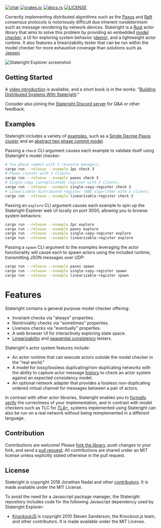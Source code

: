 [![chat](https://img.shields.io/discord/781357978652901386)](https://discord.gg/JbxGSVP4A6)
[![crates.io](https://img.shields.io/crates/v/stateright.svg)](https://crates.io/crates/stateright)
[![docs.rs](https://docs.rs/stateright/badge.svg)](https://docs.rs/stateright)
[![LICENSE](https://img.shields.io/crates/l/stateright.svg)](https://github.com/stateright/stateright/blob/master/LICENSE)

Correctly implementing distributed algorithms such as the
[Paxos](https://en.wikipedia.org/wiki/Paxos_%28computer_science%29) and
[Raft](https://en.wikipedia.org/wiki/Raft_%28computer_science%29) consensus
protocols is notoriously difficult due inherent nondetermism such as message
reordering by network devices. Stateright is a
[Rust](https://www.rust-lang.org/) actor library that aims to solve this
problem by providing an embedded [model
checker](https://en.wikipedia.org/wiki/Model_checking), a UI for exploring
system behavior ([demo](http://demo.stateright.rs:3000/)), and a lightweight
actor runtime. It also features a linearizability tester that can be run within
the model checker for more exhaustive coverage than solutions such as
[Jepsen](https://jepsen.io/).

![Stateright Explorer screenshot](https://raw.githubusercontent.com/stateright/stateright/master/explorer.png)

## Getting Started

A [video
introduction](https://youtube.com/playlist?list=PLUhyBsVvEJjaF1VpNhLRfIA4E7CFPirmz)
is available, and a short book is in the works: "[Building Distributed Systems
With Stateright](https://www.stateright.rs)."

Consider also joining the [Stateright Discord
server](https://discord.gg/JbxGSVP4A6) for Q&A or other feedback.

## Examples

Stateright includes a variety of
[examples](https://github.com/stateright/stateright/tree/master/examples), such
as a [Single Decree Paxos
cluster](https://github.com/stateright/stateright/blob/master/examples/paxos.rs)
and an [abstract two phase commit
model](https://github.com/stateright/stateright/blob/master/examples/2pc.rs).

Passing a `check` CLI argument causes each example to validate itself using
Stateright's model checker:

```sh
# Two phase commit with 3 resource managers.
cargo run --release --example 2pc check 3
# Paxos cluster with 3 clients.
cargo run --release --example paxos check 3
# Single-copy (unreplicated) register with 3 clients.
cargo run --release --example single-copy-register check 3
# Linearizable distributed register (ABD algorithm) with 3 clients.
cargo run --release --example linearizable-register check 3
```

Passing an `explore` CLI argument causes each example to spin up the Stateright
Explorer web UI locally on port 3000, allowing you to browse system behaviors:

```sh
cargo run --release --example 2pc explore
cargo run --release --example paxos explore
cargo run --release --example single-copy-register explore
cargo run --release --example linearizable-register explore
```

Passing a `spawn` CLI argument to the examples leveraging the actor
functionality will cause each to spawn actors using the included runtime,
transmitting JSON messages over UDP:

```sh
cargo run --release --example paxos spawn
cargo run --release --example single-copy-register spawn
cargo run --release --example linearizable-register spawn
```

# Features

Stateright contains a general purpose model checker offering:

- Invariant checks via "always" properties.
- Nontriviality checks via "sometimes" properties.
- Liveness checks via "eventually" properties.
- A web browser UI for interactively exploring state space.
- [Linearizability](https://en.wikipedia.org/wiki/Linearizability)
  and [sequential consistency](https://en.wikipedia.org/wiki/Sequential_consistency)
  testers.

Stateright's actor system features include:

- An actor runtime that can execute actors outside the model checker in the
  "real world."
- A model for lossy/lossless duplicating/non-duplicating networks with the
  ability to capture actor message
  [history](https://lamport.azurewebsites.net/tla/auxiliary/auxiliary.html) to
  check an actor system against an expected consistency model.
- An optional network adapter that provides a lossless non-duplicating ordered
  virtual channel for messages between a pair of actors.

In contrast with other actor libraries, Stateright enables you to [formally
verify](https://en.wikipedia.org/wiki/Formal_verification) the correctness of
your implementation, and in contrast with model checkers such as TLC for
[TLA+](https://lamport.azurewebsites.net/tla/tla.html), systems implemented
using Stateright can also be run on a real network without being reimplemented
in a different language.

## Contribution

Contributions are welcome! Please [fork the
library](https://github.com/stateright/stateright/fork), push changes to your
fork, and send a [pull
request](https://help.github.com/articles/creating-a-pull-request-from-a-fork/).
All contributions are shared under an MIT license unless explicitly stated
otherwise in the pull request.

## License

Stateright is copyright 2018 Jonathan Nadal and other
[contributors](https://github.com/stateright/stateright/graphs/contributors).
It is made available under the MIT License.

To avoid the need for a Javascript package manager, the Stateright repository
includes code for the following Javascript dependency used by Stateright
Explorer:

- [KnockoutJS](https://knockoutjs.com/) is copyright 2010 Steven Sanderson, the
  Knockout.js team, and other contributors. It is made available under the MIT
  License.
